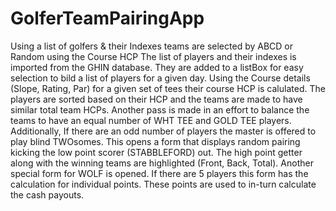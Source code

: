 # GolferTeamPairingApp
Using a list of golfers &amp; their Indexes teams are selected by ABCD or Random using the Course HCP
The list of players and their indexes is imported from the GHIN database.
They are added to a listBox for easy selection to bild a list of players for a given day.
Using the Course details (Slope, Rating, Par) for a given set of tees their course HCP is calulated.
The players are sorted based on their HCP and the teams are made to have similar total team HCPs.
Another pass is made in an effort to balance the teams to have an equal number of WHT TEE and GOLD TEE players.
Additionally, If there are an odd number of players the master is offered to play blind TWOsomes.
This opens a form that displays random pairing kicking the low point scorer (STABBLEFORD) out.
The high point getter along with the winning teams are highlighted (Front, Back, Total).
Another special form for WOLF is opened. If there are 5 players this form has the calculation for individual points.
These points are used to in-turn calculate the cash payouts.
